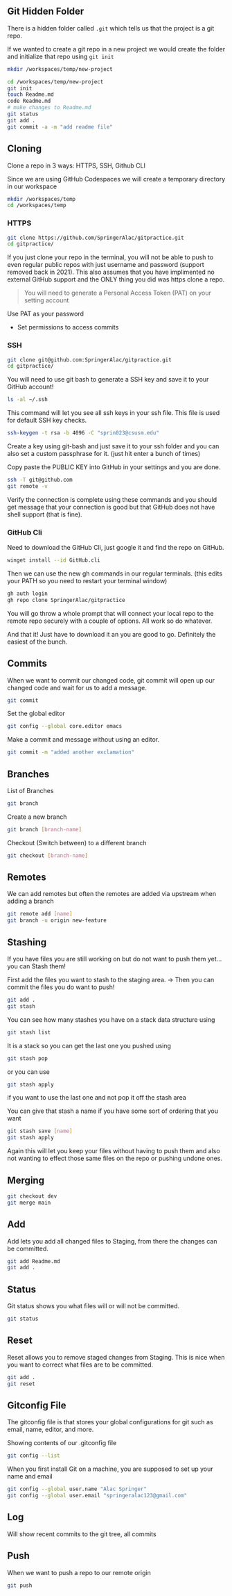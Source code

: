 ## Git Hidden Folder

There is a hidden folder called `.git` which tells us that the project is a git repo.

If we wanted to create a git repo in a  new project we would create the folder and initialize that repo using `git init`

```sh
mkdir /workspaces/temp/new-project

cd /workspaces/temp/new-project
git init
touch Readme.md
code Readme.md
# make changes to Readme.md
git status
git add .
git commit -a -m "add readme file"
```

## Cloning

Clone a repo in 3 ways: HTTPS, SSH, Github CLI

Since we are using GitHub Codespaces we will create a temporary directory in our workspace

```sh
mkdir /workspaces/temp
cd /workspaces/temp
```

### HTTPS

```sh
git clone https://github.com/SpringerAlac/gitpractice.git
cd gitpractice/
```
If you just clone your repo in the terminal, you will not be able to push to even regular public repos with just username and password (support removed back in 2021). This also assumes that you have implimented no external GitHub support and the ONLY thing you did was https clone a repo.

> You will need to generate a Personal Access Token (PAT) on your setting account

Use PAT as your password
- Set permissions to access commits

### SSH

```sh
git clone git@github.com:SpringerAlac/gitpractice.git
cd gitpractice/
```
You will need to use git bash to generate a SSH key and save it to your GitHub account!

```sh
ls -al ~/.ssh
```

This command will let you see all ssh keys in your ssh file. This file is used for default SSH key checks.

```sh
ssh-keygen -t rsa -b 4096 -C "sprin023@csusm.edu"
```
Create a key using git-bash and just save it to your ssh folder and you can also set a custom passphrase for it. (just hit enter a bunch of times)

Copy paste the PUBLIC KEY into GitHub in your settings and you are done.

```sh
ssh -T git@github.com
git remote -v
```
Verify the connection is complete using these commands and you should get message that your connection is good but that GitHub does not have shell support (that is fine). 

### GitHub Cli

Need to download the GitHub Cli, just google it and find the repo on GitHub.

```sh
winget install --id GitHub.cli
```
Then we can use the new gh commands in our regular terminals. (this edits your PATH so you need to restart your terminal window)

```sh
gh auth login
gh repo clone SpringerAlac/gitpractice
```

You will go throw a whole prompt that will connect your local repo to the remote repo securely with a couple of options. All work so do whatever.

And that it! Just have to download it an you are good to go. Definitely the easiest of the bunch.

## Commits

When we want to commit our changed code, git commit will open up our changed code and wait for us to add a message.

```sh
git commit
```
Set the global editor
```sh
git config --global core.editor emacs
```

Make a commit and message without using an editor.

```sh
git commit -m "added another exclamation"
```

## Branches
 
List of Branches 
```sh
git branch
```

Create a new branch
```sh
git branch [branch-name]
```

Checkout (Switch between) to a different branch
```sh
git checkout [branch-name]
```

## Remotes

We can add remotes but often the remotes are added via upstream when adding a branch

```sh
git remote add [name]
git branch -u origin new-feature
```

## Stashing

If you have files you are still working on but do not want to push them yet... you can Stash them!

First add the files you want to stash to the staging area.
-> Then you can commit the files you do want to push!

```sh
git add .
git stash
```

You can see how many stashes you have on a stack data structure using
```sh
git stash list
```

It is a stack so you can get the last one you pushed using
```sh
git stash pop
```

or you can use
```sh
git stash apply
```
if you want to use the last one and not pop it off the stash area

You can give that stash a name if you have some sort of ordering that you want
```sh
git stash save [name]
git stash apply
```

Again this will let you keep your files without having to push them and also not wanting to effect those same files on the repo or pushing undone ones.

## Merging

```sh
git checkout dev
git merge main
```

## Add

Add lets you add all changed files to Staging, from there the changes can be committed.

```sh
git add Readme.md
git add .
```

## Status

Git status shows you what files will or will not be committed.

```sh
git status
```

## Reset

Reset allows you to remove staged changes from Staging.
This is nice when you want to correct what files are to be committed.

```sh
git add .
git reset
```

## Gitconfig File

The gitconfig file is that stores your global configurations for git such as email, name, editor, and more.

Showing contents of our .gitconfig file
```sh
git config --list
```
When you first install Git on a machine, you are supposed to set up your name and email
```sh
git config --global user.name "Alac Springer"
git config --global user.email "springeralac123@gmail.com"
```

## Log 

Will show recent commits to the git tree, all commits 

## Push 

When we want to push a repo to our remote origin

```sh
git push
```